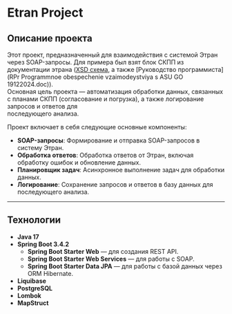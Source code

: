 # Etran Project

## Описание проекта

Этот проект, предназначенный для взаимодействия с системой Этран через SOAP-запросы. Для примера был взят блок СКПП из документации этрана ([XSD схема](EtranSKPP.xsd), а также [Руководство программиста](RPr Programmnoe obespechenie vzaimodeystviya s ASU GO 19122024.doc)).  
Основная цель проекта — автоматизация обработки данных, связанных с планами СКПП (согласование и погрузка), а также логирование запросов и ответов для   
последующего анализа.

Проект включает в себя следующие основные компоненты:

- **SOAP-запросы**: Формирование и отправка SOAP-запросов в систему Этран.
- **Обработка ответов**: Обработка ответов от Этран, включая обработку ошибок и обновление данных.
- **Планировщик задач**: Асинхронное выполнение задач для обработки данных.
- **Логирование**: Сохранение запросов и ответов в базу данных для последующего анализа.

---

## Технологии

- **Java 17**
- **Spring Boot 3.4.2**
    - **Spring Boot Starter Web** — для создания REST API.
    - **Spring Boot Starter Web Services** — для работы с SOAP.
    - **Spring Boot Starter Data JPA** — для работы с базой данных через ORM Hibernate.
- **Liquibase**
- **PostgreSQL**
- **Lombok**
- **MapStruct**